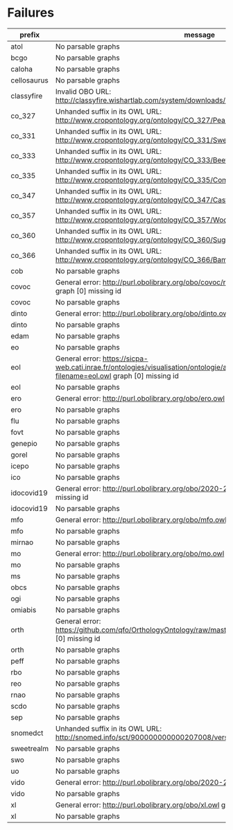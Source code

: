 # Failures

| prefix      | message                                                                                                                                               |
|-------------|-------------------------------------------------------------------------------------------------------------------------------------------------------|
| atol        | No parsable graphs                                                                                                                                    |
| bcgo        | No parsable graphs                                                                                                                                    |
| caloha      | No parsable graphs                                                                                                                                    |
| cellosaurus | No parsable graphs                                                                                                                                    |
| classyfire  | Invalid OBO URL: http://classyfire.wishartlab.com/system/downloads/1_0/chemont/ChemOnt_2_1.obo.zip                                                    |
| co_327      | Unhanded suffix in its OWL URL: http://www.cropontology.org/ontology/CO_327/Pearl%20millet/owl                                                        |
| co_331      | Unhanded suffix in its OWL URL: http://www.cropontology.org/ontology/CO_331/Sweet%20Potato/owl                                                        |
| co_333      | Unhanded suffix in its OWL URL: http://www.cropontology.org/ontology/CO_333/Beet%20Ontology/owl                                                       |
| co_335      | Unhanded suffix in its OWL URL: http://www.cropontology.org/ontology/CO_335/Common%20Bean/owl                                                         |
| co_347      | Unhanded suffix in its OWL URL: http://www.cropontology.org/ontology/CO_347/Castor%20bean/owl                                                         |
| co_357      | Unhanded suffix in its OWL URL: http://www.cropontology.org/ontology/CO_357/Woody%20Plant%20Ontology/owl                                              |
| co_360      | Unhanded suffix in its OWL URL: http://www.cropontology.org/ontology/CO_360/Sugar%20Kelp%20trait/owl                                                  |
| co_366      | Unhanded suffix in its OWL URL: http://www.cropontology.org/ontology/CO_366/Bambara%20groundnut/owl                                                   |
| cob         | No parsable graphs                                                                                                                                    |
| covoc       | General error: http://purl.obolibrary.org/obo/covoc/releases/2020-08-28/covoc.owl graph [0] missing id                                                |
| covoc       | No parsable graphs                                                                                                                                    |
| dinto       | General error: http://purl.obolibrary.org/obo/dinto.owl graph [0] missing id                                                                          |
| dinto       | No parsable graphs                                                                                                                                    |
| edam        | No parsable graphs                                                                                                                                    |
| eo          | No parsable graphs                                                                                                                                    |
| eol         | General error: https://sicpa-web.cati.inrae.fr/ontologies/visualisation/ontologie/atol/creation_fichier_owl.php?filename=eol.owl graph [0] missing id |
| eol         | No parsable graphs                                                                                                                                    |
| ero         | General error: http://purl.obolibrary.org/obo/ero.owl graph [0] missing id                                                                            |
| ero         | No parsable graphs                                                                                                                                    |
| flu         | No parsable graphs                                                                                                                                    |
| fovt        | No parsable graphs                                                                                                                                    |
| genepio     | No parsable graphs                                                                                                                                    |
| gorel       | No parsable graphs                                                                                                                                    |
| icepo       | No parsable graphs                                                                                                                                    |
| ico         | No parsable graphs                                                                                                                                    |
| idocovid19  | General error: http://purl.obolibrary.org/obo/2020-21-07/ido-covid-19.owl graph [0] missing id                                                        |
| idocovid19  | No parsable graphs                                                                                                                                    |
| mfo         | General error: http://purl.obolibrary.org/obo/mfo.owl graph [0] missing id                                                                            |
| mfo         | No parsable graphs                                                                                                                                    |
| mirnao      | No parsable graphs                                                                                                                                    |
| mo          | General error: http://purl.obolibrary.org/obo/mo.owl graph [0] missing id                                                                             |
| mo          | No parsable graphs                                                                                                                                    |
| ms          | No parsable graphs                                                                                                                                    |
| obcs        | No parsable graphs                                                                                                                                    |
| ogi         | No parsable graphs                                                                                                                                    |
| omiabis     | No parsable graphs                                                                                                                                    |
| orth        | General error: https://github.com/qfo/OrthologyOntology/raw/master/orthOntology_RC_v2_A.owl graph [0] missing id                                      |
| orth        | No parsable graphs                                                                                                                                    |
| peff        | No parsable graphs                                                                                                                                    |
| rbo         | No parsable graphs                                                                                                                                    |
| reo         | No parsable graphs                                                                                                                                    |
| rnao        | No parsable graphs                                                                                                                                    |
| scdo        | No parsable graphs                                                                                                                                    |
| sep         | No parsable graphs                                                                                                                                    |
| snomedct    | Unhanded suffix in its OWL URL: http://snomed.info/sct/900000000000207008/version/20200131                                                            |
| sweetrealm  | No parsable graphs                                                                                                                                    |
| swo         | No parsable graphs                                                                                                                                    |
| uo          | No parsable graphs                                                                                                                                    |
| vido        | General error: http://purl.obolibrary.org/obo/2020-25-08/vido.owl graph [0] missing id                                                                |
| vido        | No parsable graphs                                                                                                                                    |
| xl          | General error: http://purl.obolibrary.org/obo/xl.owl graph [0] missing id                                                                             |
| xl          | No parsable graphs                                                                                                                                    |
